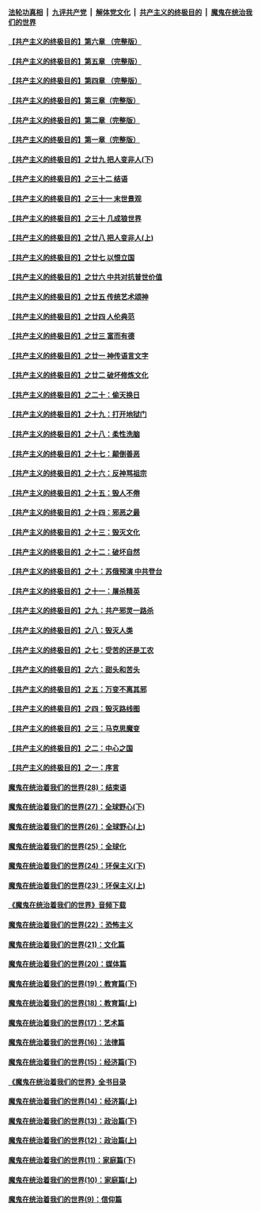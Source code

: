 

####  [法轮功真相](../../../../basic/blob/master/README.md?t=04041801) &nbsp;|&nbsp; [九评共产党](../../../../9ping.md/blob/master/README.md?t=04041801) &nbsp;|&nbsp; [解体党文化](../../../../jtdwh.md/blob/master/README.md?t=04041801)  &nbsp;|&nbsp; [共产主义的终极目的](../../../../gczydzjmd.md/blob/master/README.md?t=04041801) &nbsp;|&nbsp; [魔鬼在统治我们的世界](../../../../mgztzwmdsj.md/blob/master/README.md?t=04041801) 

#### [【共产主义的终极目的】第六章 （完整版）](../pages/nsc422/n11428913.md?t=04041801) 

#### [【共产主义的终极目的】第五章 （完整版）](../pages/nsc422/n11428912.md?t=04041801) 

#### [【共产主义的终极目的】第四章 （完整版）](../pages/nsc422/n11428907.md?t=04041801) 

#### [【共产主义的终极目的】第三章（完整版）](../pages/nsc422/n11428848.md?t=04041801) 

#### [【共产主义的终极目的】第二章（完整版）](../pages/nsc422/n11428831.md?t=04041801) 

#### [【共产主义的终极目的】第一章（完整版）](../pages/nsc422/n11417651.md?t=04041801) 

#### [【共产主义的终极目的】之廿九 把人变非人(下)](../pages/nsc422/n11344140.md?t=04041801) 

#### [【共产主义的终极目的】之三十二 结语](../pages/nsc422/n11360535.md?t=04041801) 

#### [【共产主义的终极目的】之三十一 末世景观](../pages/nsc422/n11351129.md?t=04041801) 

#### [【共产主义的终极目的】之三十 几成狼世界](../pages/nsc422/n11348280.md?t=04041801) 

#### [【共产主义的终极目的】之廿八 把人变非人(上)](../pages/nsc422/n11340492.md?t=04041801) 

#### [【共产主义的终极目的】之廿七 以恨立国](../pages/nsc422/n11336944.md?t=04041801) 

#### [【共产主义的终极目的】之廿六 中共对抗普世价值](../pages/nsc422/n11324785.md?t=04041801) 

#### [【共产主义的终极目的】之廿五 传统艺术颂神](../pages/nsc422/n11296396.md?t=04041801) 

#### [【共产主义的终极目的】之廿四 人伦典范](../pages/nsc422/n11296397.md?t=04041801) 

#### [【共产主义的终极目的】之廿三 富而有德](../pages/nsc422/n11283598.md?t=04041801) 

#### [【共产主义的终极目的】之廿一 神传语言文字](../pages/nsc422/n11263265.md?t=04041801) 

#### [【共产主义的终极目的】之廿二 破坏修炼文化](../pages/nsc422/n11245728.md?t=04041801) 

#### [【共产主义的终极目的】之二十：偷天换日](../pages/nsc422/n11238846.md?t=04041801) 

#### [【共产主义的终极目的】之十九：打开地狱门](../pages/nsc422/n11206376.md?t=04041801) 

#### [【共产主义的终极目的】之十八：柔性洗脑](../pages/nsc422/n11199994.md?t=04041801) 

#### [【共产主义的终极目的】之十七：颠倒善恶](../pages/nsc422/n11179782.md?t=04041801) 

#### [【共产主义的终极目的】之十六：反神骂祖宗](../pages/nsc422/n11166798.md?t=04041801) 

#### [【共产主义的终极目的】之十五：毁人不倦](../pages/nsc422/n11166792.md?t=04041801) 

#### [【共产主义的终极目的】之十四：邪恶之最](../pages/nsc422/n11150249.md?t=04041801) 

#### [【共产主义的终极目的】之十三：毁灭文化](../pages/nsc422/n11135227.md?t=04041801) 

#### [【共产主义的终极目的】之十二：破坏自然](../pages/nsc422/n11135214.md?t=04041801) 

#### [【共产主义的终极目的】之十：苏俄预演 中共登台](../pages/nsc422/n11118424.md?t=04041801) 

#### [【共产主义的终极目的】之十一：屠杀精英](../pages/nsc422/n11118442.md?t=04041801) 

#### [【共产主义的终极目的】之九：共产邪灵一路杀](../pages/nsc422/n11114139.md?t=04041801) 

#### [【共产主义的终极目的】之八：毁灭人类](../pages/nsc422/n11108503.md?t=04041801) 

#### [【共产主义的终极目的】之七：受苦的还是工农](../pages/nsc422/n11101809.md?t=04041801) 

#### [【共产主义的终极目的】之六：甜头和苦头](../pages/nsc422/n11096971.md?t=04041801) 

#### [【共产主义的终极目的】之五：万变不离其邪](../pages/nsc422/n11091285.md?t=04041801) 

#### [【共产主义的终极目的】之四：毁灭路线图](../pages/nsc422/n11086284.md?t=04041801) 

#### [【共产主义的终极目的】之三：马克思魔变](../pages/nsc422/n11061941.md?t=04041801) 

#### [【共产主义的终极目的】之二：中心之国](../pages/nsc422/n11047728.md?t=04041801) 

#### [【共产主义的终极目的】之一：序言](../pages/nsc422/n11086077.md?t=04041801) 

#### [魔鬼在统治着我们的世界(28)：结束语](../pages/nsc422/n10936246.md?t=04041801) 

#### [魔鬼在统治着我们的世界(27)：全球野心(下)](../pages/nsc422/n10928319.md?t=04041801) 

#### [魔鬼在统治着我们的世界(26)：全球野心(上)](../pages/nsc422/n10900318.md?t=04041801) 

#### [魔鬼在统治着我们的世界(25)：全球化](../pages/nsc422/n10788205.md?t=04041801) 

#### [魔鬼在统治着我们的世界(24)：环保主义(下)](../pages/nsc422/n10695307.md?t=04041801) 

#### [魔鬼在统治着我们的世界(23)：环保主义(上)](../pages/nsc422/n10688613.md?t=04041801) 

#### [《魔鬼在统治着我们的世界》音频下载](../pages/nsc422/n10635553.md?t=04041801) 

#### [魔鬼在统治着我们的世界(22)：恐怖主义](../pages/nsc422/n10614727.md?t=04041801) 

#### [魔鬼在统治着我们的世界(21)：文化篇](../pages/nsc422/n10597706.md?t=04041801) 

#### [魔鬼在统治着我们的世界(20)：媒体篇](../pages/nsc422/n10586579.md?t=04041801) 

#### [魔鬼在统治着我们的世界(19)：教育篇(下)](../pages/nsc422/n10564808.md?t=04041801) 

#### [魔鬼在统治着我们的世界(18)：教育篇(上)](../pages/nsc422/n10526970.md?t=04041801) 

#### [魔鬼在统治着我们的世界(17)：艺术篇](../pages/nsc422/n10499093.md?t=04041801) 

#### [魔鬼在统治着我们的世界(16)：法律篇](../pages/nsc422/n10485969.md?t=04041801) 

#### [魔鬼在统治着我们的世界(15)：经济篇(下)](../pages/nsc422/n10469975.md?t=04041801) 

#### [《魔鬼在统治着我们的世界》全书目录](../pages/nsc422/n10464261.md?t=04041801) 

#### [魔鬼在统治着我们的世界(14)：经济篇(上)](../pages/nsc422/n10457370.md?t=04041801) 

#### [魔鬼在统治着我们的世界(13)：政治篇(下)](../pages/nsc422/n10448270.md?t=04041801) 

#### [魔鬼在统治着我们的世界(12)：政治篇(上)](../pages/nsc422/n10444576.md?t=04041801) 

#### [魔鬼在统治着我们的世界(11)：家庭篇(下)](../pages/nsc422/n10440961.md?t=04041801) 

#### [魔鬼在统治着我们的世界(10)：家庭篇(上)](../pages/nsc422/n10435448.md?t=04041801) 

#### [魔鬼在统治着我们的世界(9)：信仰篇](../pages/nsc422/n10432159.md?t=04041801) 

